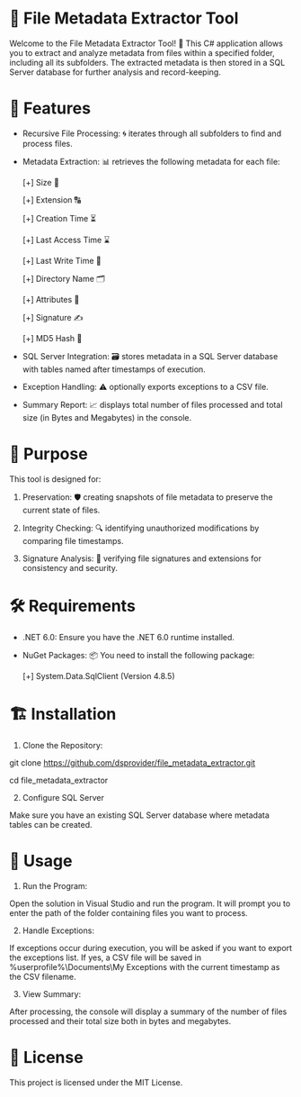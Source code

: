 # 📁 File Metadata Extractor Tool

Welcome to the File Metadata Extractor Tool! 🎉 This C# application allows you to extract and analyze metadata from files within a specified folder, including all its subfolders. The extracted metadata is then stored in a SQL Server database for further analysis and record-keeping.



# 🌟 Features

- Recursive File Processing: 🌀 iterates through all subfolders to find and process files.
  
- Metadata Extraction: 📊 retrieves the following metadata for each file:
  
  [+] Size 📏
  
  [+] Extension 🔠
  
  [+] Creation Time ⏳
  
  [+] Last Access Time ⌛
  
  [+] Last Write Time 📝
  
  [+] Directory Name 🗂️
  
  [+] Attributes 🔖
  
  [+] Signature ✍️
  
  [+] MD5 Hash 🔐

- SQL Server Integration: 🗃️ stores metadata in a SQL Server database with tables named after timestamps of execution.
  
- Exception Handling: ⚠️ optionally exports exceptions to a CSV file.
  
- Summary Report: 📈 displays total number of files processed and total size (in Bytes and Megabytes) in the console.



# 🎯 Purpose

This tool is designed for:

1. Preservation: 🛡️ creating snapshots of file metadata to preserve the current state of files.

2. Integrity Checking: 🔍 identifying unauthorized modifications by comparing file timestamps.

3. Signature Analysis: 🔎 verifying file signatures and extensions for consistency and security.



# 🛠️ Requirements

- .NET 6.0: Ensure you have the .NET 6.0 runtime installed.
  
- NuGet Packages: 📦 You need to install the following package:
  
  [+] System.Data.SqlClient (Version 4.8.5)



# 🏗️ Installation

1. Clone the Repository:

git clone https://github.com/dsprovider/file_metadata_extractor.git

cd file_metadata_extractor

2. Configure SQL Server

Make sure you have an existing SQL Server database where metadata tables can be created.



# 🚀 Usage

1. Run the Program:
   
Open the solution in Visual Studio and run the program. It will prompt you to enter the path of the folder containing files you want to process.

2. Handle Exceptions:
   
If exceptions occur during execution, you will be asked if you want to export the exceptions list. If yes, a CSV file will be saved in %userprofile%\Documents\My Exceptions with the current timestamp as the CSV filename.

3. View Summary:
   
After processing, the console will display a summary of the number of files processed and their total size both in bytes and megabytes.



# 📜 License

This project is licensed under the MIT License.





